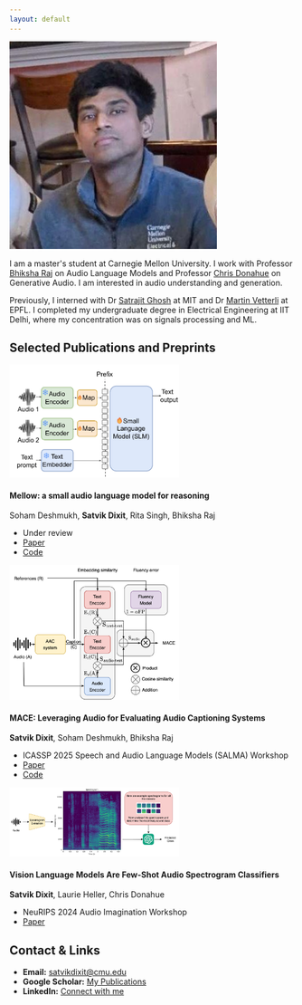 ```yaml
---
layout: default
---
```


<div class="intro-section">
<img src="/assets/img/picture.jpg" alt="Satvik Dixit" class="profile-picture-small">
<div class="intro-text">
  
I am a master's student at Carnegie Mellon University. I work with Professor <a href="https://cmu-mlsp.github.io/team/bhiksha_raj">Bhiksha Raj</a> on Audio Language Models and Professor <a href="https://chrisdonahue.com/">Chris Donahue</a> on Generative Audio. I am interested in audio understanding and generation.

Previously, I interned with Dr <a href="https://sensein.group/">Satrajit Ghosh</a> at MIT and Dr <a href="https://www.epfl.ch/labs/lcav/people/martin-vetterli/">Martin Vetterli</a> at EPFL. I completed my undergraduate degree in Electrical Engineering at IIT Delhi, where my concentration was on signals processing and ML.

</div>
</div>


## Selected Publications and Preprints
<div class="publication">
  <img src="/assets/img/paper_5.png" alt="Mellow Preview" class="publication-image" style="width: 300px;">
  <div class="publication-content">
    <h4>Mellow: a small audio language model for reasoning</h4>
    <p>Soham Deshmukh, <strong>Satvik Dixit</strong>, Rita Singh, Bhiksha Raj</p>
    <ul>
      <li>Under review</li>
      <li><a href="https://arxiv.org/abs/2503.08540">Paper</a></li>
      <li><a href="https://github.com/soham97/mellow">Code</a></li>
    </ul>
  </div>
</div>

<div class="publication">
  <img src="/assets/img/paper_4_updated.png" alt="MACE Preview" class="publication-image" style="width: 300px;">
  <div class="publication-content">
    <h4>MACE: Leveraging Audio for Evaluating Audio Captioning Systems</h4>
    <p><strong>Satvik Dixit</strong>, Soham Deshmukh, Bhiksha Raj</p>
    <ul>
      <li>ICASSP 2025 Speech and Audio Language Models (SALMA) Workshop</li>
      <li><a href="https://arxiv.org/abs/2411.00321">Paper</a></li>
      <li><a href="https://github.com/satvik-dixit/mace/tree/main">Code</a></li>
    </ul>
  </div>
</div>

<div class="publication">
  <img src="/assets/img/paper_3.png" alt="Vision Language Models Preview" class="publication-image" style="width: 300px;">
  <div class="publication-content">
    <h4>Vision Language Models Are Few-Shot Audio Spectrogram Classifiers</h4>
    <p><strong>Satvik Dixit</strong>, Laurie Heller, Chris Donahue</p>
    <ul>
      <li>NeuRIPS 2024 Audio Imagination Workshop</li>
      <li><a href="https://openreview.net/pdf?id=RnBAclRKOC">Paper</a></li>
    </ul>
  </div>
</div>

## Contact & Links
- **Email:** [satvikdixit@cmu.edu](mailto:satvikdixit@cmu.edu)
- **Google Scholar:** [My Publications](https://scholar.google.com/citations?user=fO8a44AAAAAJ&hl=en)
- **LinkedIn:** [Connect with me](https://www.linkedin.com/in/satvik-dixit/)

<br>
<br>
